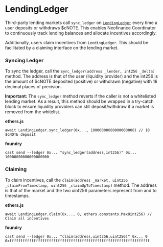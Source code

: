 # LendingLedger

Third-party lending markets call `sync_ledger` on [`LendingLedger`](https://tuber.build/address/0x85156B45B3C0F40f724637ebfEB035aFB29BD083) every time a user deposits or withdraws $cNOTE. This enables Neofinance Coordinator to continuously track lending balances and allocate incentives accordingly.

Additionally, users claim incentives from `LendingLedger`. This should be facilitated by a claiming interface on the lending market.

### Syncing Ledger <a href="#syncing-ledger" id="syncing-ledger"></a>

To sync the ledger, call the `sync_ledger(address _lender, int256 _delta)` method. The address is that of the user (liquidity provider) and the int256 is the amount of $cNOTE deposited (positive) or withdrawn (negative) with 18 decimal places of precision.

**Important:** The `sync_ledger` method reverts if the caller is not a whitelisted lending market. As a result, this method should be wrapped in a try-catch block to ensure liquidity providers can still deposit/withdraw if a market is removed from the whitelist.

**ethers.js**

```
await LendingLedger.sync_ledger(0x..., 10000000000000000000) // 10 $cNOTE deposit
```

**foundry**

```
cast send --ledger 0x... "sync_ledger(address,int256)" 0x... 10000000000000000000
```

### Claiming <a href="#claiming" id="claiming"></a>

To claim incentives, call the `claim(address _market, uint256 _claimFromTimestamp, uint256 _claimUpToTimestamp)` method. The address is that of the market and the two uint256 parameters represent from and to timestamps.

**ethers.js**

```
await LendingLedger.claim(0x..., 0, ethers.constants.MaxUint256) // Claim all incentives
```

**foundry**

```
cast send --ledger 0x... "claim(address,uint256,uint256)" 0x... 0 0xffffffffffffffffffffffffffffffffffffffffffffffffffffffffffffffff
```
